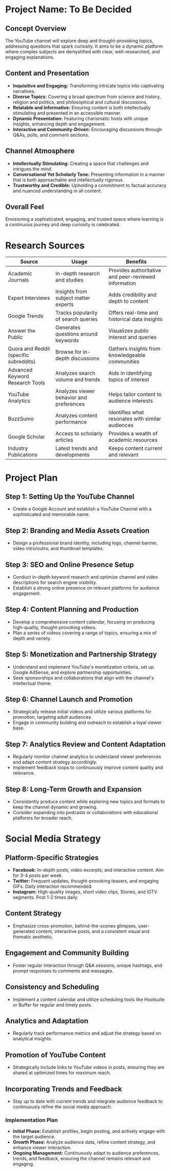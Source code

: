 # Project Name: To Be Decided

## Concept Overview

The YouTube channel will explore deep and thought-provoking topics, addressing questions that spark curiosity. It aims to be a dynamic platform where complex subjects are demystified with clear, well-researched, and engaging explanations.

## Content and Presentation

- **Inquisitive and Engaging:** Transforming intricate topics into captivating narratives.
- **Diverse Topics:** Covering a broad spectrum from science and history, religion and politics, and philosophical and cultural discussions.
- **Relatable and Informative:** Ensuring content is both intellectually stimulating and presented in an accessible manner.
- **Dynamic Presentation:** Featuring charismatic hosts with unique insights, enhancing depth and engagement.
- **Interactive and Community-Driven:** Encouraging discussions through Q&As, polls, and comment sections.

## Channel Atmosphere

- **Intellectually Stimulating:** Creating a space that challenges and intrigues the mind.
- **Conversational Yet Scholarly Tone:** Presenting information in a manner that is both approachable and intellectually rigorous.
- **Trustworthy and Credible:** Upholding a commitment to factual accuracy and nuanced understanding in all content.

## Overall Feel

Envisioning a sophisticated, engaging, and trusted space where learning is a continuous journey and deep curiosity is celebrated.

# Research Sources

| Source | Usage | Benefits |
| ------ | ----- | -------- |
| Academic Journals | In-depth research and studies | Provides authoritative and peer-reviewed information |
| Expert Interviews | Insights from subject matter experts | Adds credibility and depth to content |
| Google Trends | Tracks popularity of search queries | Offers real-time and historical data insights |
| Answer the Public | Generates questions around keywords | Visualizes public interest and queries |
| Quora and Reddit (specific subreddits) | Browse for in-depth discussions | Gathers insights from knowledgeable communities |
| Advanced Keyword Research Tools | Analyzes search volume and trends | Aids in identifying topics of interest |
| YouTube Analytics | Analyzes viewer behavior and preferences | Helps tailor content to audience interests |
| BuzzSumo | Analyzes content performance | Identifies what resonates with similar audiences |
| Google Scholar | Access to scholarly articles | Provides a wealth of academic resources |
| Industry Publications | Latest trends and developments | Keeps content current and relevant |

# Project Plan

## Step 1: Setting Up the YouTube Channel

- Create a Google Account and establish a YouTube Channel with a sophisticated and memorable name.

## Step 2: Branding and Media Assets Creation

- Design a professional brand identity, including logo, channel banner, video intro/outro, and thumbnail templates.

## Step 3: SEO and Online Presence Setup

- Conduct in-depth keyword research and optimize channel and video descriptions for search engine visibility.
- Establish a strong online presence on relevant platforms for audience engagement.

## Step 4: Content Planning and Production

- Develop a comprehensive content calendar, focusing on producing high-quality, thought-provoking videos.
- Plan a series of videos covering a range of topics, ensuring a mix of depth and variety.

## Step 5: Monetization and Partnership Strategy

- Understand and implement YouTube's monetization criteria, set up Google AdSense, and explore partnership opportunities.
- Seek sponsorships and collaborations that align with the channel's intellectual theme.

## Step 6: Channel Launch and Promotion

- Strategically release initial videos and utilize various platforms for promotion, targeting adult audiences.
- Engage in community building and outreach to establish a loyal viewer base.

## Step 7: Analytics Review and Content Adaptation

- Regularly monitor channel analytics to understand viewer preferences and adapt content strategy accordingly.
- Implement feedback loops to continuously improve content quality and relevance.

## Step 8: Long-Term Growth and Expansion

- Consistently produce content while exploring new topics and formats to keep the channel dynamic and growing.
- Consider expanding into podcasts or collaborations with educational platforms for broader reach.

# Social Media Strategy

## Platform-Specific Strategies

- **Facebook:** In-depth posts, video excerpts, and interactive content. Aim for 3-4 posts per week.
- **Twitter:** Frequent updates, thought-provoking teasers, and engaging GIFs. Daily interaction recommended.
- **Instagram:** High-quality images, short video clips, Stories, and IGTV segments. Post 1-2 times daily.

## Content Strategy

- Emphasize cross-promotion, behind-the-scenes glimpses, user-generated content, interactive posts, and a consistent visual and thematic aesthetic.

## Engagement and Community Building

- Foster regular interaction through Q&A sessions, unique hashtags, and prompt responses to comments and messages.

## Consistency and Scheduling

- Implement a content calendar and utilize scheduling tools like Hootsuite or Buffer for regular and timely posts.

## Analytics and Adaptation

- Regularly track performance metrics and adjust the strategy based on analytical insights.

## Promotion of YouTube Content

- Strategically include links to YouTube videos in posts, ensuring they are shared at optimized times for maximum reach.

## Incorporating Trends and Feedback

- Stay up to date with current trends and integrate audience feedback to continuously refine the social media approach.

### Implementation Plan

- **Initial Phase:** Establish profiles, begin posting, and actively engage with the target audience.
- **Growth Phase:** Analyze audience data, refine content strategy, and enhance viewer interaction.
- **Ongoing Management:** Continuously adapt to audience preferences, trends, and feedback, ensuring the channel remains relevant and engaging.
